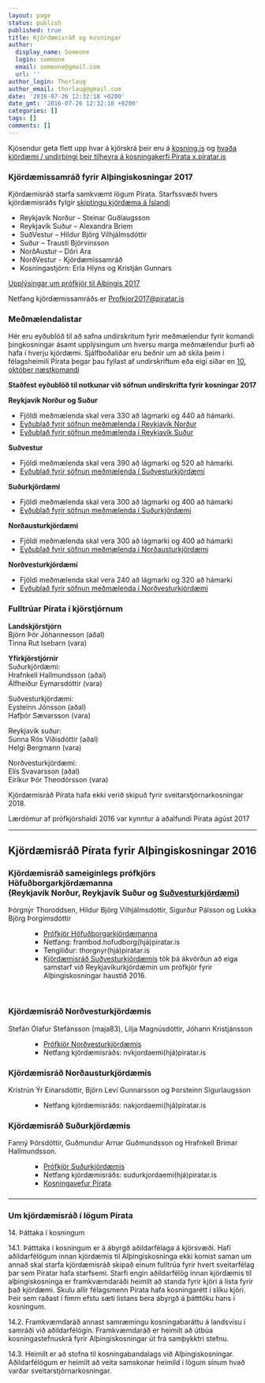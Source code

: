 ```yaml
---
layout: page
status: publish
published: true
title: Kjördæmisráð og kosningar
author:
  display_name: Someone
  login: someone
  email: someone@gmail.com
  url: ''
author_login: Thorlaug
author_email: thorlaug@gmail.com
date: '2016-07-26 12:32:18 +0200'
date_gmt: '2016-07-26 12:32:18 +0200'
categories: []
tags: []
comments: []
---
```

<p>Kjósendur geta flett upp hvar á kjörskrá þeir eru á <a href="https://www.kosning.is/althingiskosningar-2017/althingiskosningar/framkvaemd-/thjodskra-islands/">kosning.is</a> og <a href="https://x.piratar.is/help/instructions/polity-join/">hvaða kjördæmi / undirþingi þeir tilheyra á kosningakerfi Pírata x.piratar.is</a></p>
<h3>Kjördæmissamráð fyrir Alþingiskosningar 2017</h3>
<p>Kjördæmisráð starfa samkvæmt lögum Pírata. Starfssvæði hvers kjördæmisráðs fylgir <a href="http://www.kosning.is/framkvaemd/kjordaemi/">skiptingu kjördæma á Íslandi</a></p>
<ul>
<li>Reykjavík Norður – Steinar Guðlaugsson</li>
<li>Reykjavík Suður – Alexandra Briem</li>
<li>SuðVestur – Hildur Björg Vilhjálmsdóttir</li>
<li>Suður – Trausti Björvinsson</li>
<li>NorðAustur – Dóri Ara</li>
<li>NorðVestur - Kjördæmissamráð</li>
<li>Kosningastjórn: Erla Hlyns og Kristján Gunnars</li>
</ul>
<p><a href="/adildarfelog/kjordaemisrad/profkjor-pirata-2017/">Upplýsingar um prófkjör til Alþingis 2017</a></p>
<p>Netfang kjördæmissamráðs er <a href="mailto:Profkjor2017@piratar.is">Profkjor2017@piratar.is</a></p>
<h3>Meðmælendalistar</h3>
<p>Hér eru eyðublöð til að safna undirskritum fyrir meðmælendur fyrir komandi þingkosningar ásamt upplýsingum um hversu marga meðmælendur þurfi að hafa í hverju kjördæmi. Sjálfboðaliðar eru beðnir um að skila þeim í félagsheimili Pírata þegar þau fyllast af undirskriftum eða eigi síðar en <span style="text-decoration: underline;">10. október næstkomandi</span></p>
<p><b>Staðfest eyðublöð til notkunar við söfnun undirskrifta fyrir kosningar 2017</b></p>
<p><b>Reykjavík Norður og Suður</b></p>
<ul>
<li>Fjöldi meðmælenda skal vera 330 að lágmarki og 440 að hámarki.</li>
<li><a class="external text" href="https:localhost/wp-content/uploads/2017/09/Medm%C3%A6lendurReykjavikNordur.pdf" rel="nofollow">Eyðublað fyrir söfnun meðmælenda í Reykjavík Norður</a></li>
<li><a class="external text" href="https:localhost/wp-content/uploads/2017/09/Medm%C3%A6lendurReykjavikSudur.pdf" rel="nofollow">Eyðublað fyrir söfnun meðmælenda í Reykjavík Suður</a></li>
</ul>
<p><b>Suðvestur</b></p>
<ul>
<li>Fjöldi meðmælenda skal vera 390 að lágmarki og 520 að hámarki.</li>
<li><a class="external text" href="https:localhost/wp-content/uploads/2017/09/Medm%C3%A6lendurSudvestur.pdf" rel="nofollow">Eyðublað fyrir söfnun meðmælenda í Suðvesturkjördæmi</a></li>
</ul>
<p><b>Suðurkjördæmi</b></p>
<ul>
<li>Fjöldi meðmælenda skal vera 300 að lágmarki og 400 að hámarki</li>
<li><a class="external text" href="https:localhost/wp-content/uploads/2017/09/Medm%C3%A6lendurSudurkjordaemi.pdf" rel="nofollow">Eyðublað fyrir söfnun meðmælenda í Suðurkjördæmi</a></li>
</ul>
<p><b>Norðausturkjördæmi</b></p>
<ul>
<li>Fjöldi meðmælenda skal vera 300 að lágmarki og 400 að hámarki</li>
<li><a class="external text" href="https:localhost/wp-content/uploads/2017/09/Medm%C3%A6lendurNordAustur.pdf" rel="nofollow">Eyðublað fyrir söfnun meðmælenda í Norðausturkjördæmi</a></li>
</ul>
<p><b>Norðvesturkjördæmi</b></p>
<ul>
<li>Fjöldi meðmælenda skal vera 240 að lágmarki og 320 að hámarki</li>
<li><a class="external text" href="https:localhost/wp-content/uploads/2017/09/Medm%C3%A6lendurNordVestur.pdf" rel="nofollow">Eyðublað fyrir söfnun meðmælenda í Norðvesturkjördæmi</a></li>
</ul>
<h3>Fulltrúar Pírata í kjörstjórnum</h3>
<p><strong>Landskjörstjórn</strong><br />
Björn Þór Jóhannesson (aðal)<br />
Tinna Rut Isebarn (vara)</p>
<p><strong>Yfirkjörstjórnir</strong><br />
Suðurkjördæmi:<br />
Hrafnkell Hallmundsson (aðal)<br />
Álfheiður Eymarsdóttir (vara)</p>
<p>Suðvesturkjördæmi:<br />
Eysteinn Jónsson (aðal)<br />
Hafþór Sævarsson (vara)</p>
<p>Reykjavík suður:<br />
Sunna Rós Víðisdóttir (aðal)<br />
Helgi Bergmann (vara)</p>
<p>Norðvesturkjördæmi:<br />
Elís Svavarsson (aðal)<br />
Eiríkur Þór Theodórsson (vara)</p>
<p>Kjördæmisráð Pírata hafa ekki verið skipuð fyrir sveitarstjórnarkosningar 2018.</p>
<p>Lærdómur af prófkjörshaldi 2016 var kynntur á aðalfundi Pírata ágúst 2017</p>
<hr />
<h2>Kjördæmisráð Pírata fyrir Alþingiskosningar 2016</h2>
<h3><strong>Kjördæmisráð sameiginlegs prófkjörs Höfuðborgarkjördæmanna</strong><br />
(Reykjavík Norður, Reykjavík Suður og <a href="/adildarfelog/sudvesturkjordaemi/">Suðvesturkjördæmi</a>)</h3>
<p>Þórgnýr Thoroddsen, Hildur Björg Vilhjálmsdóttir, Sigurður Pálsson og Lukka Björg Þorgímsdóttir</p>
<ul>
<li style="list-style-type: none;">
<ul>
<li style="list-style-type: none;">
<ul>
<li><a href="http:localhost/kosningar/profkjor-althingiskosningar/profkjor-hofudborgarsvaedi/">Prófkjör Höfuðborgarkjördæmanna</a></li>
<li><span class="s1">Netfang: frambod.hofudborg(hjá)piratar.is</span></li>
<li>Tengiliður: thorgnyr(hjá)piratar.is</li>
<li><a href="http:localhost/adildarfelog/sudvesturkjordaemi/">Kjördæmisráð Suðvesturkjördæmis</a> tók þá ákvörðun að eiga samstarf við Reykjavíkurkjördæmin um prófkjör fyrir Alþingiskosningar haustið 2016.</li>
</ul>
</li>
</ul>
</li>
</ul>
<p>&nbsp;</p>
<h3><strong>Kjördæmisráð Norðvesturkjördæmis</strong></h3>
<p>Stefán Ólafur Stefánsson (maja83), Lilja Magnúsdóttir, Jóhann Kristjánsson</p>
<ul>
<li style="list-style-type: none;">
<ul>
<li style="list-style-type: none;">
<ul>
<li><a href="http:localhost/kosningar/profkjor-althingiskosningar/profkjor-nordvestur/">Prófkjör Norðvesturkjördæmis</a></li>
<li>Netfang kjördæmisráðs: nvkjordaemi(hjá)piratar.is</li>
</ul>
</li>
</ul>
</li>
</ul>
<h3><strong>Kjördæmisráð Norðausturkjördæmis</strong></h3>
<p>Kristrún Ýr Einarsdóttir, Björn Leví Gunnarsson og Þorsteinn Sigurlaugsson</p>
<ul>
<li style="list-style-type: none;">
<ul>
<li style="list-style-type: none;">
<ul>
<li>Netfang kjördæmisráðs: nakjordaemi(hjá)piratar.is</li>
</ul>
</li>
</ul>
</li>
</ul>
<h3><strong>Kjördæmisráð Suðurkjördæmis</strong></h3>
<p>Fanný Þórsdóttir, Guðmundur Arnar Guðmundsson og Hrafnkell Brimar Hallmundsson.</p>
<ul>
<li style="list-style-type: none;">
<ul>
<li style="list-style-type: none;">
<ul>
<li><a href="http:localhost/kosningar/profkjor-althingiskosningar/profkjor-sudur/">Prófkjör Suðurkjördæmis</a></li>
<li>Netfang kjördæmisráðs: sudurkjordaemi(hjá)piratar.is</li>
</ul>
<ul>
<li><a href="http://www.piratar.is/kosningar">Kosningavefur Pírata</a></li>
</ul>
</li>
</ul>
</li>
</ul>
<h3></h3>
<hr />
<h3>Um kjördæmisráð í lögum Pírata</h3>
<p>14. Þáttaka í kosningum</p>
<p>14.1. Þátttaka í kosningum er á ábyrgð aðildarfélaga á kjörsvæði. Hafi aðildarfélögum innan kjördæmis til Alþingiskosninga ekki komist saman um annað skal starfa kjördæmisráð skipað einum fulltrúa fyrir hvert sveitarfélag þar sem Píratar hafa starfsemi. Starfi engin aðildarfélög innan kjördæmis til alþingiskosninga er framkvæmdaráði heimilt að standa fyrir kjöri á lista fyrir það kjördæmi. Skulu allir félagsmenn Pírata hafa kosningarétt í slíku kjöri. Þeir sem raðast í fimm efstu sæti listans bera ábyrgð á þátttöku hans í kosningum.</p>
<p>14.2. Framkvæmdaráð annast samræmingu kosningabaráttu á landsvísu í samráði við aðildarfélögin. Framkvæmdaráð er heimilt að útbúa kosningastefnuskrá fyrir Alþingiskosningar út frá samþykktri stefnu.</p>
<p>14.3. Heimilt er að stofna til kosningabandalags við Alþingiskosningar. Aðildarfélögum er heimilt að veita samskonar heimild í lögum sínum hvað varðar sveitarstjórnarkosningar.</p>
